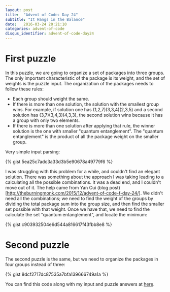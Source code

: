 ```yaml
---
layout: post
title:  "Advent of Code: Day 24"
subtitle: "It Hangs in the Balance"
date:   2016-03-24 20:21:10
categories: advent-of-code
disqus_identifier: advent-of-code-day24
---
```

# First puzzle 
In this puzzle, we are going to organize a set of packages into three groups. The only important characteristic of the package is its weight, and the set of weights is the puzzle input. The organization of the packages needs to follow these rules:

- Each group should weight the same.
- If there is more than one solution, the solution with the smallest group wins. For example, if solution one has (1,2,7)(3,3,4)(2,3,5) and a second solution has (3,7)(3,4,3)(4,3,3), the second solution wins because it has a group with only two elements.
- If there is more than one solution after applying that rule, the winner solution is the one with smaller "quantum entanglement". The "quantum entanglement" is the product of all the package weight on the smaller group.

Very simple input parsing:

{% gist 5ea25c7adc3a33d3b5e90678a49779f6 %}

I was struggling with this problem for a while, and couldn't find an elegant solution. There was something about the approach I was taking leading to a calculating all the possible combinations. It was a dead end, and I couldn't move out of it. The help came from Yan Cui (blog post)[http://theburningmonk.com/2015/12/advent-of-code-f-day-24/]. We didn't need all the combinations; we need to find the weight of the groups by dividing the total package sum into the group size, and then find the smaller set possible with that weight. Once we have that, we need to find the calculate the set "quantum entanglement", and locate the minimum:

{% gist c903932504e6d544a816617f43fbb8e8 %}

# Second puzzle
The second puzzle is the same, but we need to organize the packages in four groups instead of three:

{% gist 8dcf2717dc87535a7bfa139666749a1a %}

You can find this code along with my input and puzzle answers at [here](https://github.com/darienmt/advent-of-code/blob/master/scala/src/main/scala/Day24.sc).